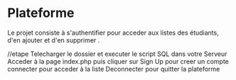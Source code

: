 # Plateforme
Le projet consiste à s'authentifier pour acceder aux listes des étudiants, d'en ajouter et d'en supprimer .

//etape 
Telecharger  le dossier et executer le script SQL dans votre Serveur
Acceder à la page index.php
puis cliquer sur Sign Up pour creer un compte
connecter pour acceder à la liste 
Deconnecter pour quitter la plateforme
